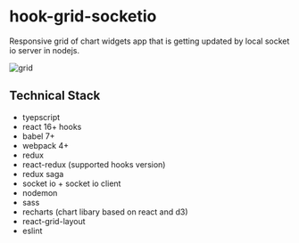 # hook-grid-socketio
Responsive grid of chart widgets app that is getting updated by local socket io server in nodejs.

![grid](https://user-images.githubusercontent.com/38718795/56591380-4f17e300-65f1-11e9-8b08-fbe1a0933224.PNG)

## Technical Stack 
- tyepscript
- react 16+ hooks
- babel 7+
- webpack 4+
- redux
- react-redux (supported hooks version)
- redux saga
- socket io + socket io client
- nodemon
- sass
- recharts (chart libary based on react and d3)
- react-grid-layout
- eslint
